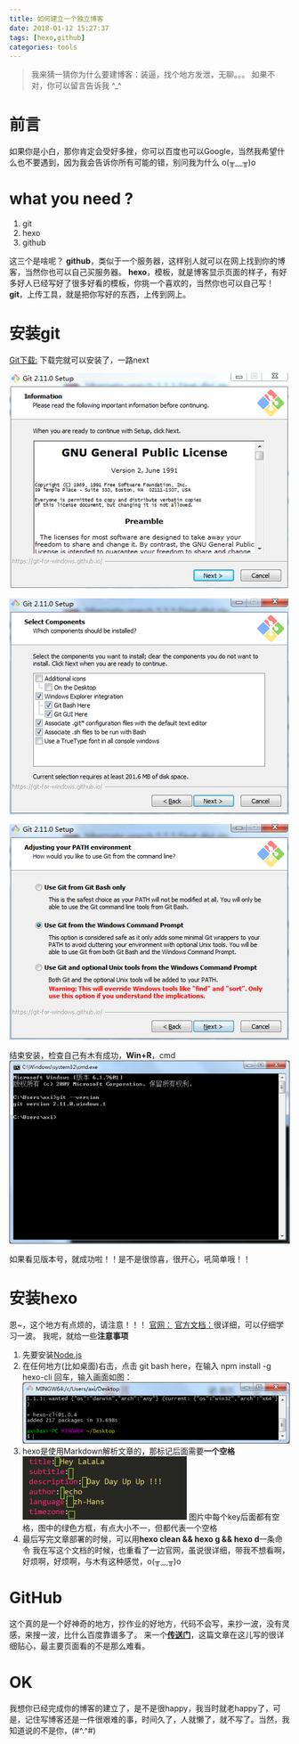```yaml
---
title: 如何建立一个独立博客
date: 2018-01-12 15:27:37
tags: [hexo,github]
categories: tools
---
```

> 我来猜一猜你为什么要建博客：装逼，找个地方发泄，无聊。。。
> 如果不对，你可以留言告诉我 ^_^

# 前言
如果你是小白，那你肯定会受好多挫，你可以百度也可以Google，当然我希望什么也不要遇到，因为我会告诉你所有可能的错，别问我为什么 o(╥﹏╥)o

# what you need ?
1. git
2. hexo
3. github

<!--more-->
这三个是啥呢？
**github**，类似于一个服务器，这样别人就可以在网上找到你的博客，当然你也可以自己买服务器。
**hexo**，模板，就是博客显示页面的样子，有好多好人已经写好了很多好看的模板，你挑一个喜欢的，当然你也可以自己写！
**git**，上传工具，就是把你写好的东西，上传到网上。

# 安装git
[Git下载:](https://git-scm.com/downloads)
下载完就可以安装了，一路next

![git1](/images/git1.png)

![git2](/images/git2.png)

![git3](/images/git3.png)

结束安装，检查自己有木有成功，**Win+R**，cmd
![gitSuccess](/images/gitSuccess.png)

如果看见版本号，就成功啦！！是不是很惊喜，很开心，吼简单哦！！

# 安装hexo
恩~，这个地方有点烦的，请注意！！！
[官网：](https://hexo.io/zh-cn/)
[官方文档：](https://hexo.io/zh-cn/docs/)很详细，可以仔细学习一波。
我呢，就给一些**注意事项**
1. 先要安装[Node.js](http://www.runoob.com/nodejs/nodejs-install-setup.html)
2. 在任何地方(比如桌面)右击，点击 git bash here，在输入 npm install -g hexo-cli 回车，输入画面如图：
![hexoInstall](/images/hexo1.png)
3. hexo是使用Markdown解析文章的，那标记后面需要**一个空格**
![space](/images/hexo2.png)
图片中每个key后面都有空格，图中的绿色方框，有点大小不一，但都代表一个空格
4. 最后写完文章部署的时候，可以用**hexo clean && hexo g && hexo d**一条命令
我在写这个文档的时候，也重看了一边官网，虽说很详细，带我不想看啊，好烦啊，好烦啊，与木有这种感觉，o(╥﹏╥)o

# GitHub
这个真的是一个好神奇的地方，抄作业的好地方，代码不会写，来抄一波，没有灵感，来搜一波，比什么百度靠谱多了。
来一个[**传送门**](https://www.jianshu.com/p/189fd945f38f)，这篇文章在这儿写的很详细贴心，最主要页面看的不是那么难看。

# OK
我想你已经完成你的博客的建立了，是不是很happy，我当时就老happy了，可是，记住写博客还是一件很艰难的事，时间久了，人就懒了，就不写了。当然，我知道说的不是你，(#^.^#)




